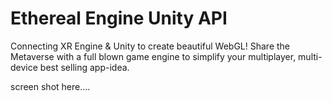 
# Ethereal Engine Unity API
Connecting XR Engine & Unity to create beautiful WebGL!
Share the Metaverse with a full blown game engine to simplify your multiplayer, multi-device best selling app-idea.

 
screen shot here....
